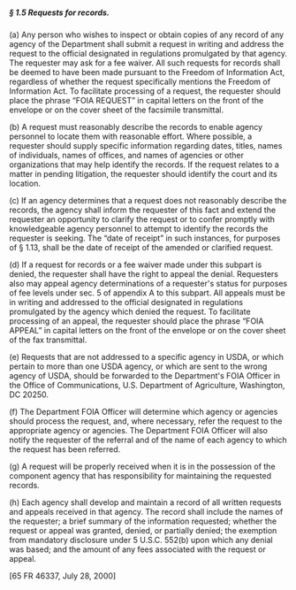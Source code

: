 ##### § 1.5 Requests for records. #####

(a) Any person who wishes to inspect or obtain copies of any record of any agency of the Department shall submit a request in writing and address the request to the official designated in regulations promulgated by that agency. The requester may ask for a fee waiver. All such requests for records shall be deemed to have been made pursuant to the Freedom of Information Act, regardless of whether the request specifically mentions the Freedom of Information Act. To facilitate processing of a request, the requester should place the phrase “FOIA REQUEST” in capital letters on the front of the envelope or on the cover sheet of the facsimile transmittal.

(b) A request must reasonably describe the records to enable agency personnel to locate them with reasonable effort. Where possible, a requester should supply specific information regarding dates, titles, names of individuals, names of offices, and names of agencies or other organizations that may help identify the records. If the request relates to a matter in pending litigation, the requester should identify the court and its location.

(c) If an agency determines that a request does not reasonably describe the records, the agency shall inform the requester of this fact and extend the requester an opportunity to clarify the request or to confer promptly with knowledgeable agency personnel to attempt to identify the records the requester is seeking. The “date of receipt” in such instances, for purposes of § 1.13, shall be the date of receipt of the amended or clarified request.

(d) If a request for records or a fee waiver made under this subpart is denied, the requester shall have the right to appeal the denial. Requesters also may appeal agency determinations of a requester's status for purposes of fee levels under sec. 5 of appendix A to this subpart. All appeals must be in writing and addressed to the official designated in regulations promulgated by the agency which denied the request. To facilitate processing of an appeal, the requester should place the phrase “FOIA APPEAL” in capital letters on the front of the envelope or on the cover sheet of the fax transmittal.

(e) Requests that are not addressed to a specific agency in USDA, or which pertain to more than one USDA agency, or which are sent to the wrong agency of USDA, should be forwarded to the Department's FOIA Officer in the Office of Communications, U.S. Department of Agriculture, Washington, DC 20250.

(f) The Department FOIA Officer will determine which agency or agencies should process the request, and, where necessary, refer the request to the appropriate agency or agencies. The Department FOIA Officer will also notify the requester of the referral and of the name of each agency to which the request has been referred.

(g) A request will be properly received when it is in the possession of the component agency that has responsibility for maintaining the requested records.

(h) Each agency shall develop and maintain a record of all written requests and appeals received in that agency. The record shall include the names of the requester; a brief summary of the information requested; whether the request or appeal was granted, denied, or partially denied; the exemption from mandatory disclosure under 5 U.S.C. 552(b) upon which any denial was based; and the amount of any fees associated with the request or appeal.

[65 FR 46337, July 28, 2000]
